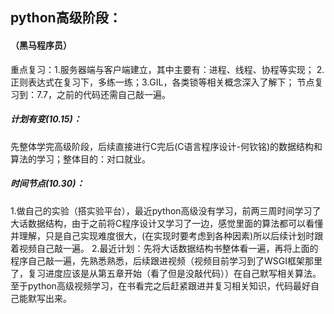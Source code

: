 ## python高级阶段：
#### （黑马程序员）
重点复习：1.服务器端与客户端建立，其中主要有：进程、线程、协程等实现； 2.正则表达式在复习下，多练一练；3.GIL，各类锁等相关概念深入了解下；
节点复习到：7.7，之前的代码还需自己敲一遍。
##### 计划有变(10.15)：
先整体学完高级阶段，后续直接进行C完后(C语言程序设计-何钦铭)的数据结构和算法的学习；整体目的：对口就业。
##### 时间节点(10.30)：
1.做自己的实验（搭实验平台），最近python高级没有学习，前两三周时间学习了大话数据结构，由于之前将C程序设计又学习了一边，感觉里面的算法都可以看懂并理解，只是自己实现难度很大，(在实现时要考虑到各种因素)所以后续计划时跟着视频自己敲一遍。
2.最近计划：先将大话数据结构书整体看一遍，再将上面的程序自己敲一遍，先熟悉熟悉，后续跟进视频（视频目前学习到了WSGI框架那里了，复习进度应该是从第五章开始（看了但是没敲代码））在自己默写相关算法。至于python高级视频学习，在书看完之后赶紧跟进并复习相关知识，代码最好自己能默写出来。


